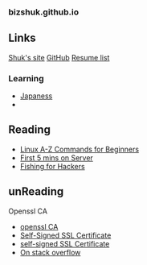 ### bizshuk.github.io




## Links
[Shuk's site](http://shuk.info/)
[GitHub](https://github.com/BizShuk)
[Resume list](https://github.com/BizShuk/bizshuk.github.io/tree/master/resume)

### Learning
- [Japaness](https://github.com/BizShuk/japaness)
- 

## Reading
- [Linux A-Z Commands for Beginners](http://www.sandwichbite.com/linux-a-z-commands-for-beginners/)  
- [First 5 mins on Server](http://plusbryan.com/my-first-5-minutes-on-a-server-or-essential-security-for-linux-servers)
- [Fishing for Hackers](https://sysdig.com/blog/fishing-for-hackers/)


## unReading

Openssl CA
- [openssl CA](https://jamielinux.com/docs/openssl-certificate-authority/introduction.html)
- [Self-Signed SSL Certificate](https://devcenter.heroku.com/articles/ssl-certificate-self)
- [self-signed SSL Certificate](http://www.akadia.com/services/ssh_test_certificate.html)
- [On stack overflow](http://stackoverflow.com/questions/10175812/how-to-create-a-self-signed-certificate-with-openssl)

